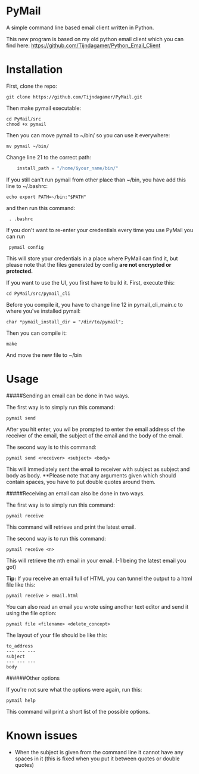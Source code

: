 # PyMail
A simple command line based email client written in Python.

This new program is based on my old python email client which you can find here: https://github.com/Tijndagamer/Python_Email_Client

# Installation

First, clone the repo:

    git clone https://github.com/Tijndagamer/PyMail.git
    
Then make pymail executable:

    cd PyMail/src
    chmod +x pymail
    
Then you can move pymail to ~/bin/ so you can use it everywhere:

    mv pymail ~/bin/

Change line 21 to the correct path:

```python
    install_path = "/home/$your_name/bin/"
```

If you still can't run pymail from other place than ~/bin, you have add this line to ~/.bashrc:

    echo export PATH=~/bin:"$PATH"
    
and then run this command:

     . .bashrc
    
If you don't want to re-enter your credentials every time you use PyMail you can run

     pymail config

This will store your credentials in a place where PyMail can find it, but please note that the files generated by config **are not encrypted or protected.** 

If you want to use the UI, you first have to build it. First, execute this:

    cd PyMail/src/pymail_cli

Before you compile it, you have to change line 12 in pymail_cli_main.c to where you've installed pymail:

    char *pymail_install_dir = "/dir/to/pymail";

Then you can compile it:

    make

And move the new file to ~/bin

# Usage

#####Sending an email can be done in two ways.

The first way is to simply run this command:

    pymail send
    
After you hit enter, you wil be prompted to enter the email address of the receiver of the email, the subject of the email and the body of the email.

The second way is to this command:

    pymail send <receiver> <subject> <body>
    
This will immediately sent the email to receiver with subject as subject and body as body.
**Please note that any arguments given which should contain spaces, you have to put double quotes around them.

#####Receiving an email can also be done in two ways.

The first way is to simply run this command:

    pymail receive
    
This command will retrieve and print the latest email.

The second way is to run this command:

    pymail receive <n>
    
This will retrieve the nth email in your email. (-1 being the latest email you got)

**Tip:** If you receive an email full of HTML you can tunnel the output to a html file like this:

    pymail receive > email.html

You can also read an email you wrote using another text editor and send it using the file option:

    pymail file <filename> <delete_concept>

The layout of your file should be like this:

    to_address
    --- --- ---
    subject
    --- --- ---
    body


######Other options

If you're not sure what the options were again, run this:

    pymail help
    
This command wil print a short list of the possible options.

# Known issues

* When the subject is given from the command line it cannot have any spaces in it (this is fixed when you put it between quotes or double quotes)
